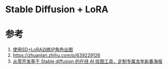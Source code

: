 # Stable Diffusion + LoRA


# 参考
1. [使用SD+LoRA训练IP角色出图](https://juejin.cn/post/7490854985819799552)
2. https://zhuanlan.zhihu.com/p/639229126
3. [从零开发基于 Stable diffusion 的在线 AI 绘图工具，定制专属龙年新春海报](https://juejin.cn/post/7332495238877233204#heading-0)